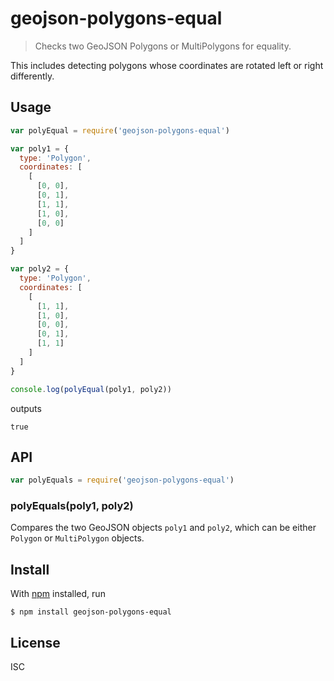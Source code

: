 # geojson-polygons-equal

> Checks two GeoJSON Polygons or MultiPolygons for equality.

This includes detecting polygons whose coordinates are rotated left or right
differently.

## Usage

```js
var polyEqual = require('geojson-polygons-equal')

var poly1 = {
  type: 'Polygon',
  coordinates: [
    [
      [0, 0],
      [0, 1],
      [1, 1],
      [1, 0],
      [0, 0]
    ]
  ]
}

var poly2 = {
  type: 'Polygon',
  coordinates: [
    [
      [1, 1],
      [1, 0],
      [0, 0],
      [0, 1],
      [1, 1]
    ]
  ]
}

console.log(polyEqual(poly1, poly2))
```

outputs

```
true
```

## API

```js
var polyEquals = require('geojson-polygons-equal')
```

### polyEquals(poly1, poly2)

Compares the two GeoJSON objects `poly1` and `poly2`, which can be either
`Polygon` or `MultiPolygon` objects.


## Install

With [npm](https://npmjs.org/) installed, run

```
$ npm install geojson-polygons-equal
```

## License

ISC

